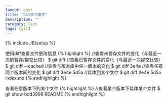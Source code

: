 ```yaml
---
layout: post
title: "Git命令备忘"
description: ""
category: Tech 
tags: [git]
---
```

{% include JB/setup %}

使用diff查看文件更改信息
{% highlight %}
//查看未暂存文件的变化（与最近一次的暂存/提交比较）
$ git diff
//查看已暂存文件的变化（与最近一次提交比较）
$ git diff --cached
//查看与版本库中任一版本的变化
$ git diff 3e4e
//查看任意两个版本间的变化
$ git diff 3e4e 5d5a
//具体到某个文件
$ git diff 3e4e 5d5a index.md
{% endhighlight %}

查看任意版本下的某个文件
{% hightlight %}
//查看某个版本下具体某个文件
$ git show bdd3996 README
{% endhighlight %}


